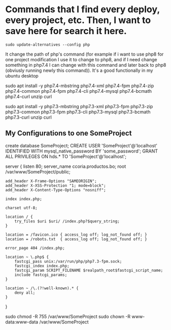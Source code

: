 # Commands that I find every deploy, every project, etc. Then, I want to save here for search it here.

`sudo update-alternatives --config php`

It change the path of php's command (for example if i want to use php8 for one project modification I use it to change to php8, and if I need change something in php7.4 I can change with this command and later back to php8 (obviusly running newly this command)). It's a good functionally in my ubuntu desktop

sudo apt install -y php7.4-mbstring php7.4-xml php7.4-fpm php7.4-zip php7.4-common php7.4-fpm php7.4-cli php7.4-mysql php7.4-bcmath php7.4-curl unzip curl

sudo apt install -y php7.3-mbstring php7.3-xml php7.3-fpm php7.3-zip php7.3-common php7.3-fpm php7.3-cli php7.3-mysql php7.3-bcmath php7.3-curl unzip curl


## My Configurations to one SomeProject


create database SomeProject;
CREATE USER 'SomeProject'@'localhost' IDENTIFIED WITH mysql_native_password BY 'some_password';
GRANT ALL PRIVILEGES ON hds.* TO 'SomeProject'@'localhost';


server {
    listen 80;
    server_name ccoria.productos.bo;
    root /var/www/SomeProject/public;

    add_header X-Frame-Options "SAMEORIGIN";
    add_header X-XSS-Protection "1; mode=block";
    add_header X-Content-Type-Options "nosniff";

    index index.php;

    charset utf-8;

    location / {
        try_files $uri $uri/ /index.php?$query_string;
    }

    location = /favicon.ico { access_log off; log_not_found off; }
    location = /robots.txt  { access_log off; log_not_found off; }

    error_page 404 /index.php;

    location ~ \.php$ {
        fastcgi_pass unix:/var/run/php/php7.3-fpm.sock;
        fastcgi_index index.php;
        fastcgi_param SCRIPT_FILENAME $realpath_root$fastcgi_script_name;
        include fastcgi_params;
    }

    location ~ /\.(?!well-known).* {
        deny all;
    }
}


sudo chmod -R 755 /var/www/SomeProject
sudo chown -R www-data:www-data /var/www/SomeProject

